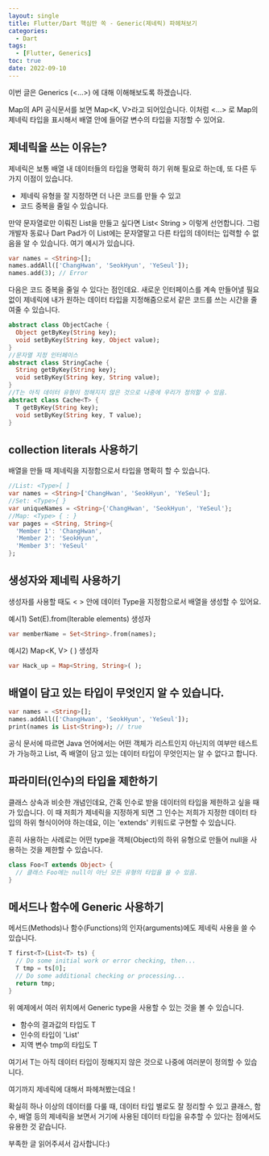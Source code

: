 ```yaml
---
layout: single
title: Flutter/Dart 핵심만 쏙 - Generic(제네릭) 파헤쳐보기
categories:
  - Dart
tags:
  - [Flutter, Generics]
toc: true
date: 2022-09-10
---
```


이번 글은 Generics (<…>) 에 대해 이해해보도록 하겠습니다. 

Map의 API 공식문서를 보면 Map<K, V>라고 되어있습니다.  이처럼 <…> 로 Map의 제네릭 타입을 표시해서 배열 안에 들어갈 변수의 타입을 지정할 수 있어요. 

## 제네릭을 쓰는 이유는?

제네릭은 보통 배열 내 데이터들의 타입을 명확히 하기 위해 필요로 하는데, 또 다른 두 가지 이점이 있습니다. 

- 제네릭 유형을 잘 지정하면 더 나은 코드를 만들 수 있고
- 코드 중복을 줄일 수 있습니다.

만약 문자열로만 이뤄진 List을 만들고 싶다면 List< String > 이렇게 선언합니다. 그럼 개발자 동료나 Dart Pad가 이 List에는 문자열말고 다른 타입의 데이터는 입력할 수 없음을 알 수 있습니다. 여기 예시가 있습니다. 

```dart
var names = <String>[];
names.addAll(['ChangHwan', 'SeokHyun', 'YeSeul']);
names.add(3); // Error
```

다음은 코드 중복을 줄일 수 있다는 점인데요. 새로운 인터페이스를 계속 만들어낼 필요 없이 제네릭에 내가 원하는 데이터 타입을 지정해줌으로서 같은 코드를 쓰는 시간을 줄여줄 수 있습니다. 

```dart
abstract class ObjectCache {
  Object getByKey(String key);
  void setByKey(String key, Object value);
}
//문자열 지정 인터페이스
abstract class StringCache {
  String getByKey(String key);
  void setByKey(String key, String value);
}
//T는 아직 데이터 유형이 정해지지 않은 것으로 나중에 우리가 정의할 수 있음.
abstract class Cache<T> {
  T getByKey(String key);
  void setByKey(String key, T value);
}
```

## **collection literals 사용하기**

배열을 만들 때 제네릭을 지정함으로서 타입을 명확히 할 수 있습니다. 

```dart
//List: <Type>[ ]
var names = <String>['ChangHwan', 'SeokHyun', 'YeSeul'];
//Set: <Type>{ } 
var uniqueNames = <String>{'ChangHwan', 'SeokHyun', 'YeSeul'};
//Map: <Type> { : }
var pages = <String, String>{
  'Member 1': 'ChangHwan',
  'Member 2': 'SeokHyun',
  'Member 3': 'YeSeul'
};
```

## 생성자와 제네릭 사용하기

생성자를 사용할 때도 <  > 안에 데이터 Type을 지정함으로서 배열을 생성할 수 있어요.

예시1) Set(E).from(Iterable elements) 생성자 

```dart
var memberName = Set<String>.from(names);
```

예시2) Map<K, V> ( ) 생성자

```dart
var Hack_up = Map<String, String>( );
```

## 배열이 담고 있는 타입이 무엇인지 알 수 있습니다.

```dart
var names = <String>[];
names.addAll(['ChangHwan', 'SeokHyun', 'YeSeul']);
print(names is List<String>); // true
```

공식 문서에 따르면 Java 언어에서는 어떤 객체가 리스트인지 아닌지의 여부만 테스트가 가능하고 List<String>, 즉 배열이 담고 있는 데이터 타입이 무엇인지는 알 수 없다고 합니다. 

## 파라미터(인수)의 타입을 제한하기

클래스 상속과 비슷한 개념인데요, 간혹 인수로 받을 데이터의 타입을 제한하고 싶을 때가 있습니다. 이 때 저희가 제네릭을 지정하게 되면 그 인수는 저희가 지정한 데이터 타입의 하위 형식이어야 하는데요, 이는 'extends' 키워드로 구현할 수 있습니다. 

흔히 사용하는 사례로는 어떤 type을 객체(Object)의 하위 유형으로 만들어 null을 사용하는 것을 제한할 수 있습니다. 

```dart
class Foo<T extends Object> {
  // 클래스 Foo에는 null이 아닌 모든 유형의 타입을 쓸 수 있음. 
}
```

## 메서드나 함수에 Generic **사용하기**

메서드(Methods)나 함수(Functions)의 인자(arguments)에도 제네릭 사용을 쓸 수 있습니다.

```dart
T first<T>(List<T> ts) {
  // Do some initial work or error checking, then...
  T tmp = ts[0];
  // Do some additional checking or processing...
  return tmp;
}
```

위 예제에서 여러 위치에서 Generic type을 사용할 수 있는 것을 볼 수 있습니다. 

- 함수의 결과값의 타입도 T
- 인수의 타입이 'List<T>'
- 지역 변수 tmp의 타입도 T

여기서 T는 아직 데이터 타입이 정해지지 않은 것으로 나중에 여러분이 정의할 수 있습니다.

여기까지 제네릭에 대해서 파헤쳐봤는데요 ! 

확실히 하나 이상의 데이터를 다룰 때, 데이터 타입 별로도 잘 정리할 수 있고 클래스, 함수, 배열 등의 제네릭을 보면서 거기에 사용된 데이터 타입을 유추할 수 있다는 점에서도 유용한 것 같습니다.  

부족한 글 읽어주셔서 감사합니다:)
